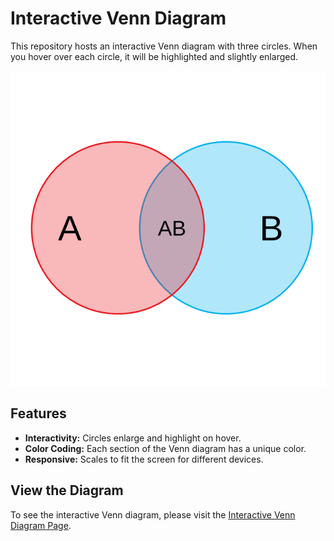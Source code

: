# Interactive Venn Diagram

This repository hosts an interactive Venn diagram with three circles. When you hover over each circle, it will be highlighted and slightly enlarged.

![Static Venn Diagram](https://github.com/mboffelli/venn-diagram/blob/main/venn-diagram.png)

## Features

- **Interactivity:** Circles enlarge and highlight on hover.
- **Color Coding:** Each section of the Venn diagram has a unique color.
- **Responsive:** Scales to fit the screen for different devices.

## View the Diagram

To see the interactive Venn diagram, please visit the [Interactive Venn Diagram Page](https://mboffelli.github.io/venn-diagram/).
